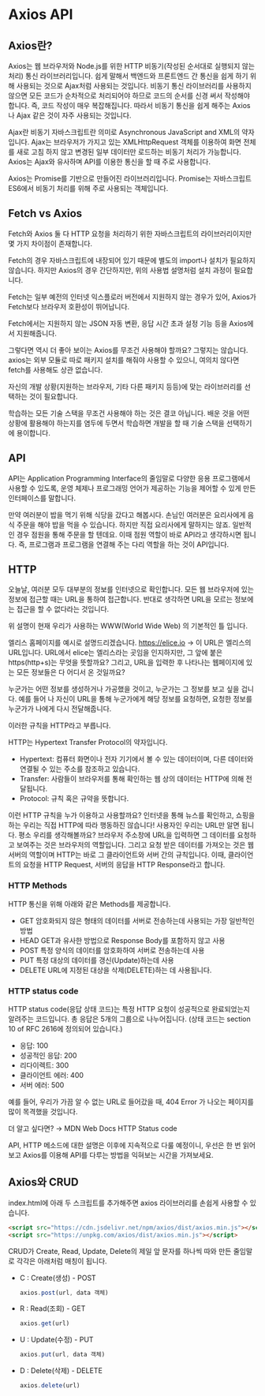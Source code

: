 # Axios API

## Axios란?

Axios는 웹 브라우저와 Node.js를 위한 HTTP 비동기(작성된 순서대로 실행되지 않는 처리) 통신 라이브러리입니다. 쉽게 말해서 백엔드와 프론트엔드 간 통신을 쉽게 하기 위해 사용되는 것으로 Ajax처럼 사용되는 것입니다. 비동기 통신 라이브러리를 사용하지 않으면 모든 코드가 순차적으로 처리되어야 하므로 코드의 순서를 신경 써서 작성해야 합니다. 즉, 코드 작성이 매우 복잡해집니다. 따라서 비동기 통신을 쉽게 해주는 Axios나 Ajax 같은 것이 자주 사용되는 것입니다.

Ajax란 비동기 자바스크립트란 의미로 Asynchronous JavaScript and XML의 약자입니다. Ajax는 브라우저가 가지고 있는 XMLHttpRequest 객체를 이용하여 화면 전체를 새로 고침 하지 않고 변경된 일부 데이터만 로드하는 비동기 처리가 가능합니다. Axios는 Ajax와 유사하며 API를 이용한 통신을 할 때 주로 사용합니다.

Axios는 Promise를 기반으로 만들어진 라이브러리입니다. Promise는 자바스크립트 ES6에서 비동기 처리를 위해 주로 사용되는 객체입니다.

## Fetch vs Axios

Fetch와 Axios 둘 다 HTTP 요청을 처리하기 위한 자바스크립트의 라이브러리이지만 몇 가지 차이점이 존재합니다.

Fetch의 경우 자바스크립트에 내장되어 있기 때문에 별도의 import나 설치가 필요하지 않습니다. 하지만 Axios의 경우 간단하지만, 위의 사용법 설명처럼 설치 과정이 필요합니다.

Fetch는 일부 예전의 인터넷 익스플로러 버전에서 지원하지 않는 경우가 있어, Axios가 Fetch보다 브라우저 호환성이 뛰어납니다.

Fetch에서는 지원하지 않는 JSON 자동 변환, 응답 시간 초과 설정 기능 등을 Axios에서 지원해줍니다.

그렇다면 역시 더 좋아 보이는 Axios를 무조건 사용해야 할까요? 그렇지는 않습니다. axios는 외부 모듈로 따로 패키지 설치를 해줘야 사용할 수 있으니, 여의치 않다면 fetch를 사용해도 상관 없습니다.

자신의 개발 상황(지원하는 브라우저, 기타 다른 패키지 등등)에 맞는 라이브러리를 선택하는 것이 필요합니다.

학습하는 모든 기술 스택을 무조건 사용해야 하는 것은 결코 아닙니다. 배운 것을 어떤 상황에 활용해야 하는지를 염두에 두면서 학습하면 개발을 할 때 기술 스택을 선택하기에 용이합니다.

## API

API는 Application Programming Interface의 줄임말로 다양한 응용 프로그램에서 사용할 수 있도록, 운영 체제나 프로그래밍 언어가 제공하는 기능을 제어할 수 있게 만든 인터페이스를 말합니다.

만약 여러분이 밥을 먹기 위해 식당을 갔다고 해봅시다. 손님인 여러분은 요리사에게 음식 주문을 해야 밥을 먹을 수 있습니다. 하지만 직접 요리사에게 말하지는 않죠. 일반적인 경우 점원을 통해 주문을 할 텐데요. 이때 점원 역할이 바로 API라고 생각하시면 됩니다. 즉, 프로그램과 프로그램을 연결해 주는 다리 역할을 하는 것이 API입니다.

## HTTP

오늘날, 여러분 모두 대부분의 정보를 인터넷으로 확인합니다. 모든 웹 브라우저에 있는 정보에 접근할 때는 URL을 통하여 접근합니다. 반대로 생각하면 URL을 모르는 정보에는 접근을 할 수 없다라는 것입니다.

위 설명이 현재 우리가 사용하는 WWW(World Wide Web) 의 기본적인 틀 입니다.

엘리스 홈페이지를 예시로 설명드리겠습니다.
<https://elice.io> → 이 URL은 엘리스의 URL입니다. URL에서 elice는 엘리스라는 곳임을 인지하지만, 그 앞에 붙은 https(http+s)는 무엇을 뜻할까요? 그리고, URL을 입력한 후 나타나는 웹페이지에 있는 모든 정보들은 다 어디서 온 것일까요?

누군가는 어떤 정보를 생성하거나 가공했을 것이고, 누군가는 그 정보를 보고 싶을 겁니다.
예를 들어 나 자신이 URL을 통해 누군가에게 해당 정보를 요청하면, 요청한 정보를 누군가가 나에게 다시 전달해줍니다.

이러한 규칙을 HTTP라고 부릅니다.

HTTP는 Hypertext Transfer Protocol의 약자입니다.

- Hypertext: 컴퓨터 화면이나 전자 기기에서 볼 수 있는 데이터이며, 다른 데이터와 연결될 수 있는 주소를 참조하고 있습니다.
- Transfer: 사람들이 브라우저를 통해 확인하는 웹 상의 데이터는 HTTP에 의해 전달됩니다.
- Protocol: 규칙 혹은 규약을 뜻합니다.

이런 HTTP 규칙을 누가 이용하고 사용할까요? 인터넷을 통해 뉴스를 확인하고, 쇼핑을 하는 우리는 직접 HTTP에 따라 행동하진 않습니다! 사용자인 우리는 URL만 알면 됩니다. 평소 우리를 생각해볼까요? 브라우저 주소창에 URL을 입력하면 그 데이터를 요청하고 보여주는 것은 브라우저의 역할입니다. 그리고 요청 받은 데이터를 가져오는 것은 웹 서버의 역할이며 HTTP는 바로 그 클라이언트와 서버 간의 규칙입니다. 이때, 클라이언트의 요청을 HTTP Request, 서버의 응답을 HTTP Response라고 합니다.

### HTTP Methods

HTTP 통신을 위해 아래와 같은 Methods를 제공합니다.

- GET 암호화되지 않은 형태의 데이터를 서버로 전송하는데 사용되는 가장 일반적인 방법
- HEAD GET과 유사한 방법으로 Response Body를 포함하지 않고 사용
- POST 특정 양식의 데이터를 암호화하여 서버로 전송하는데 사용
- PUT 특정 대상의 데이터를 갱신(Update)하는데 사용
- DELETE URL에 지정된 대상을 삭제(DELETE)하는 데 사용됩니다.

### HTTP status code

HTTP status code(응답 상태 코드)는 특정 HTTP 요청이 성공적으로 완료되었는지 알려주는 코드입니다. 총 응답은 5개의 그룹으로 나누어집니다. (상태 코드는 section 10 of RFC 2616에 정의되어 있습니다.)

- 응답: 100
- 성공적인 응답: 200
- 리다이렉트: 300
- 클라이언트 에러: 400
- 서버 에러: 500

예를 들어, 우리가 가끔 알 수 없는 URL로 들어갔을 때, 404 Error 가 나오는 페이지를 많이 목격했을 것입니다.

더 알고 싶다면? → MDN Web Docs HTTP Status code

API, HTTP 메소드에 대한 설명은 이후에 지속적으로 다룰 예정이니, 우선은 한 번 읽어보고 Axios를 이용해 API를 다루는 방법을 익혀보는 시간을 가져보세요.

## Axios와 CRUD

index.html에 아래 두 스크립트를 추가해주면 axios 라이브러리를 손쉽게 사용할 수 있습니다.

```html
<script src="https://cdn.jsdelivr.net/npm/axios/dist/axios.min.js"></script>
<script src="https://unpkg.com/axios/dist/axios.min.js"></script>
```

CRUD가 Create, Read, Update, Delete의 제일 앞 문자를 하나씩 따와 만든 줄임말로 각각은 아래처럼 매칭이 됩니다.

- C : Create(생성) - POST

  ```javascript
  axios.post(url, data 객체)
  ```

- R : Read(조회) - GET

    ```javascript
  axios.get(url)
  ```

- U : Update(수정) - PUT

  ```javascript
  axios.put(url, data 객체)
  ```

- D : Delete(삭제) - DELETE

  ```javascript
  axios.delete(url)
  ```
